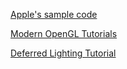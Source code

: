 [Apple's sample code](https://developer.apple.com/library/content/samplecode/MetalDeferredLighting/Introduction/Intro.html)

[Modern OpenGL Tutorials](http://ogldev.atspace.co.uk/www/tutorial35/tutorial35.html)

[Deferred Lighting Tutorial](https://github.com/sevanspowell/MetalDeferredLightingTutorial/blob/master/doc/implementing-deferred-shading-in-metal.md)